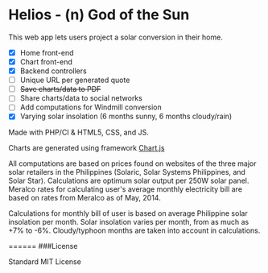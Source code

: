 Helios - (n) God of the Sun
======

This web app lets users project a solar conversion in their home.

- [x] Home front-end
- [x] Chart front-end
- [x] Backend controllers
- [ ] Unique URL per generated quote
- [ ] ~~Save charts/data to PDF~~
- [ ] Share charts/data to social networks
- [ ] Add computations for Windmill conversion
- [x] Varying solar insolation (6 months sunny, 6 months cloudy/rain)

Made with PHP/CI & HTML5, CSS, and JS.

Charts are generated using framework [Chart.js](http://chartjs.org)

All computations are based on prices found on websites of the three major solar retailers in the Philippines (Solaric, Solar Systems Philippines, and Solar Star). Calculations are optimum solar output per 250W solar panel. Meralco rates for calculating user's average monthly electricity bill are based on rates from Meralco as of May, 2014.

Calculations for monthly bill of user is based on average Philippine solar insolation per month. Solar insolation varies per month, from as much as +7% to -6%. Cloudy/typhoon months are taken into account in calculations.

======
###License

Standard MIT License